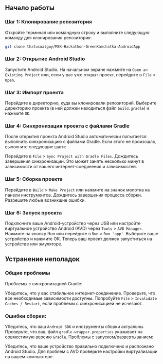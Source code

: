 
## Начало работы
### Шаг 1: Клонирование репозитория

Откройте терминал или командную строку и выполните следующую команду для клонирования репозитория:
```sh 
git clone thatusualguy/MSK-Hackathon-GreenKamchatka-AndroidApp
```
### Шаг 2: Открытие Android Studio
Запустите Android Studio.
На начальном экране нажмите на `Open an Existing Project` или, если у вас уже открыт проект, перейдите в `File` > `Open`.
### Шаг 3: Импорт проекта
Перейдите в директорию, куда вы клонировали репозиторий.
Выберите директорию проекта (в ней должен находиться файл `build.gradle`) и нажмите `OK`.
### Шаг 4: Синхронизация проекта с файлами Gradle
После открытия проекта Android Studio автоматически попытается выполнить синхронизацию с файлами Gradle. Если этого не произошло, выполните следующие шаги:

Перейдите в `File` > `Sync Project with Gradle Files`.
Дождитесь завершения синхронизации. Это может занять несколько минут в зависимости от вашего интернет-соединения и зависимостей.
### Шаг 5: Сборка проекта
Перейдите в `Build` > `Make Project` или нажмите на значок молотка на панели инструментов.
Дождитесь завершения процесса сборки. Разрешите любые возникшие ошибки.
### Шаг 6: Запуск проекта
Подключите ваше Android-устройство через USB или настройте виртуальное устройство Android (AVD) через `Tools` > `AVD Manager`.
Нажмите на кнопку Run или перейдите в `Run` > `Run 'app'`.
Выберите ваше устройство и нажмите OK.
Теперь ваш проект должен запуститься на устройстве или эмуляторе.

## Устранение неполадок
### Общие проблемы
Проблемы с синхронизацией Gradle:

Убедитесь, что у вас стабильное интернет-соединение.
Проверьте, что все необходимые зависимости доступны.
Попробуйте `File` > `Invalidate Caches / Restart`, если проблемы с синхронизацией не исчезают.
### Ошибки сборки:

Убедитесь, что ваш `Android SDK` и инструменты сборки актуальны.
Проверьте, что ваш файл `gradle-wrapper.properties` указывает на совместимую версию `Gradle`.
Проблемы с запуском/развертыванием:

Убедитесь, что ваше устройство правильно подключено и распознано Android Studio.
Для проблем с AVD проверьте настройки виртуализации на вашем компьютере.
